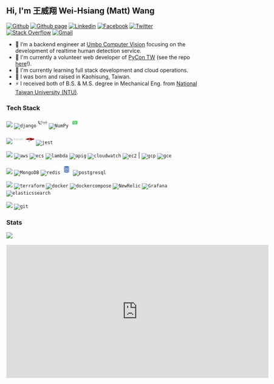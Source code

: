 ## Hi, I'm 王威翔 Wei-Hsiang (Matt) Wang

[![Github](https://img.shields.io/badge/-Github-181717?style=flat&logo=Github&logoColor=white)](https://github.com/mattwang44)
[![Github page](https://img.shields.io/badge/-Website-ff4088?style=flat&logo=hugo&logoColor=white)](https://mattwang44.github.io)
[![Linkedin](https://img.shields.io/badge/-LinkedIn-0077b5?style=flat&logo=Linkedin&logoColor=white)](https://www.linkedin.com/in/wei-hsiang-wang-60841b108/)
[![Facebook](https://img.shields.io/badge/-Facebook-1877f2?style=flat&logo=Facebook&logoColor=white)](https://www.facebook.com/profile.php?id=100000194291071)
[![Twitter](https://img.shields.io/badge/-Twitter-1da1f2?style=flat&logo=Twitter&logoColor=white)](https://twitter.com/mattwang44)
[![Stack Overflow](https://img.shields.io/badge/-Stack%20Overflow-fe7a16?style=flat&logo=StackOverflow&logoColor=white)](https://stackoverflow.com/users/7969188)
[![Gmail](https://img.shields.io/badge/-Gmail-c14438?style=flat&logo=Gmail&logoColor=white)](mailto:mattwang44@gmail.com)


- 👯 I’m a backend engineer at [Umbo Computer Vision](https://umbocv.ai/) focusing on the development of realtime human detection service.
- 🔭 I'm currently a volunteer web developer of [PyCon TW](https://tw.pycon.org/2020/en-us/) (see the repo [here](https://github.com/anuraghazra/github-readme-stats)!).
- 🤔 I'm currently learning full stack development and cloud operations.
- 🌱 I was born and raised in Kaohisung, Taiwan.
- ⚡  I received both of B.S. & M.S. degree in Mechanical Eng. from [National Taiwan University (NTU)](https://www.ntu.edu.tw/english/).

### Tech Stack

<!-- python -->
<code><img height="25" src="https://img.shields.io/badge/-%E3%80%8Cpython%E3%80%8D-013243?logo=python&style=for-the-badge&logoColor=yellow"></code>
<code><img height="25" src="https://img.stackshare.io/service/994/4aGjtNQv.png" alt="django"></code>
<code><img height="25" src="https://raw.githubusercontent.com/github/explore/80688e429a7d4ef2fca1e82350fe8e3517d3494d/topics/flask/flask.png" alt="flask"></code>
<code><img height="25" src="https://www.vectorlogo.zone/logos/numpy/numpy-icon.svg" alt="NumPy"></code>
<code><img height="25" src="https://raw.githubusercontent.com/github/explore/80688e429a7d4ef2fca1e82350fe8e3517d3494d/topics/qt/qt.png" alt="PyQt5"></code>


<!-- nodejs -->
<code><img height="25" src="https://img.shields.io/badge/-%E3%80%8CNode.JS%E3%80%8D-339933?logo=node.js&style=for-the-badge&logoColor=yellow"></code>
<code><img height="25" src="https://raw.githubusercontent.com/github/explore/80688e429a7d4ef2fca1e82350fe8e3517d3494d/topics/express/express.png" alt="Express"></code>
<code><img height="25" src="https://raw.githubusercontent.com/github/explore/80688e429a7d4ef2fca1e82350fe8e3517d3494d/topics/mongoose/mongoose.png" alt="mongoose"></code>
<code><img height="25" src="https://img.stackshare.io/service/830/jest.png" alt="jest"></code>


<!-- cloud -->
<code><img height="25" src="https://img.shields.io/badge/-%E3%80%8CCloud Platform%E3%80%8D-f38020?logo=cloud&style=for-the-badge&logoColor=yellow"></code>
<code><img height="25" src="https://cdn.iconscout.com/icon/free/png-256/aws-1869025-1583149.png" alt="aws"></code>
<code><img height="25" src="https://img.stackshare.io/service/1908/amazon-ecs.png" alt="ecs"></code>
<code><img height="25" src="https://www.azavea.com/wp-content/uploads/2016/06/AWS_Simple_Icons_Compute_AWSLambda.svg_.png" alt="lambda"></code>
<code><img height="25" src="https://img.stackshare.io/service/3299/aws-api-gateway.png" alt="apig"></code>
<code><img height="25" src="https://img.stackshare.io/service/401/amazon-cloudwatch.png" alt="cloudwatch"></code>
<code><img height="25" src="https://img.stackshare.io/service/18/amazon-ec2.png" alt="ec2"></code>
| <code><img height="25" src="https://dashboard.snapcraft.io/site_media/appmedia/2018/04/cloud_icon_256.png" alt="gcp"></code>
<code><img height="25" src="https://img1.pnghut.com/10/22/10/N6e1iaCmvj/google-cloud-platform-container-linux-by-coreos-infrastructure-as-a-service-amazon-elastic-compute.jpg" alt="gce"></code>


<!-- database -->
<code><img height="25" src="https://img.shields.io/badge/-%E3%80%8CDatabase%E3%80%8D-ff2d20?logo=db&style=for-the-badge&logoColor=yellow"></code>
<code><img height="25" src="https://camo.githubusercontent.com/b06f0a4dc198d26002e85488fd47716fe70a0ffeaa22e66e98935e7b8e424057/68747470733a2f2f656e637279707465642d74626e302e677374617469632e636f6d2f696d616765733f713d74626e253341414e643947635354547a5041772d353573736d31496d35393478595a3965525175324a796c726b594c6726757371703d434155" alt="MongoDB"></code>
<code><img height="25" src="https://cdn.iconscout.com/icon/free/png-256/redis-83994.png" alt="redis"></code>
<code><img height="25" src="https://raw.githubusercontent.com/github/explore/80688e429a7d4ef2fca1e82350fe8e3517d3494d/topics/sql/sql.png" alt="sql"></code>
<code><img height="25" src="https://cdn.iconscout.com/icon/free/png-256/postgresql-226047.png" alt="postgresql"></code>


<!-- devops -->
<code><img height="25" src="https://img.shields.io/badge/-%E3%80%8CDevOps%E3%80%8D-0790C0?logo=db&style=for-the-badge&logoColor=yellow"></code>
<code><img height="25" src="https://img.stackshare.io/service/1276/og-image-8b3e4f7d.png" alt="terraform"></code>
<code><img height="25" src="https://img.stackshare.io/service/586/n4u37v9t_400x400.png" alt="docker"></code>
<code><img height="25" src="https://images.tute.io/tute/topic/docker-compose.png" alt="dockercompose"></code>
<code><img height="25" src="https://res-1.cloudinary.com/crunchbase-production/image/upload/c_lpad,h_256,w_256,f_auto,q_auto:eco/v1478608024/ltkdakdhs9gr9dnv0qe6.png" alt="NewRelic"></code>
<code><img height="25" src="https://alternative.me/media/256/grafana-icon-fcs7ky6j0b3w7cxv-c.png" alt="Grafana"></code>
<code><img height="25" src="https://img.stackshare.io/service/841/Image_2019-05-20_at_4.58.04_PM.png" alt="elasticssearch"></code>


<!-- other -->
<code><img height="25" src="https://img.shields.io/badge/-%E3%80%8COther%E3%80%8D-9933CC?logo=db&style=for-the-badge&logoColor=yellow"></code>
<code><img height="25" src="https://img.stackshare.io/service/1046/git.png" alt="git"></code>


### Stats

[![](https://github-readme-stats.vercel.app/api?username=mattwang44&count_private=true&show_icons=true)]((https://github.com/anuraghazra/github-readme-stats))

<!--
**mattwang44/mattwang44** is a ✨ _special_ ✨ repository because its `README.md` (this file) appears on your GitHub profile.

Here are some ideas to get you started:

- 🔭 I’m currently working on ...
- 🌱 I’m currently learning ...
- 👯 I’m looking to collaborate on ...
- 🤔 I’m looking for help with ...
- 💬 Ask me about ...
- 📫 How to reach me: ...
- 😄 Pronouns: ...
- ⚡ Fun fact: ...
-->

<iframe src="https://www.gettoby.com/e/z1cwr2w0nl90" width="690" height="350" frameBorder="0">Collection: Jul 17 at 10:55 (7 tabs)<a href="https://www.gettoby.com/p/z1cwr2w0nl90" target="_blank"></a></iframe>
